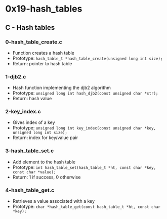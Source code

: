 # 0x19-hash_tables

## C - Hash tables
### 0-hash_table_create.c
* Function creates a hash table
* Prototype: `hash_table_t *hash_table_create(unsigned long int size);`
* Return: pointer to hash table

### 1-djb2.c
* Hash function implementing the djb2 algorithm
* Prototype: `unsigned long int hash_djb2(const unsigned char *str);`
* Return: hash value

### 2-key_index.c
* Gives index of a key
* Prototype: `unsigned long int key_index(const unsigned char *key, unsigned long int size);`
* Return: index for key/value pair

### 3-hash_table_set.c
* Add element to the hash table
* Prototype: `int hash_table_set(hash_table_t *ht, const char *key, const char *value);`
* Return: 1 if success, 0 otherwise

### 4-hash_table_get.c
* Retrieves a value associated with a key
* Prototype: `char *hash_table_get(const hash_table_t *ht, const char *key);`

